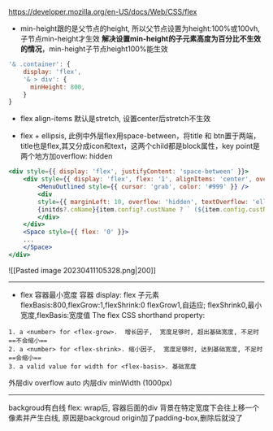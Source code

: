https://developer.mozilla.org/en-US/docs/Web/CSS/flex

- min-height跟的是父节点的height, 所以父节点设置为height:100%或100vh,子节点min-height才生效
**解决设置min-height的子元素高度为百分比不生效的情况**，min-height子节点height100%能生效
```js 
'& .container': {
	display: 'flex',
	'& > div': {
	  minHeight: 800,
	}
}
```

- flex align-items 默认是stretch, 设置center后stretch不生效

- flex + ellipsis, 此例中外层flex用space-between，将title 和 btn置于两端，title也是flex,其又分成icon和text，这两个child都是block属性，key point是两个地方加overflow: hidden
```jsx
<div style={{ display: 'flex', justifyContent: 'space-between' }}>
	<div style={{ display: 'flex', flex: '1', alignItems: 'center', overflow: 'hidden' }}>
		<MenuOutlined style={{ cursor: 'grab', color: '#999' }} />
		<div
		style={{ marginLeft: 10, overflow: 'hidden', textOverflow: 'ellipsis', whiteSpace: 'nowrap'}}>
		{initds?.cnName}{item.config?.custName ? ` (${item.config.custName})` : ''}
		</div>
	</div>
	<Space style={{ flex: '0' }}>
	...
	</Space>
</div>
```
![[Pasted image 20230411105328.png|200]]

--- 
- flex 容器最小宽度
容器 display: flex
子元素 flexBasis:800,flexGrow:1,flexShrink:0
flexGrow1,自适应; flexShrink0,最小宽度,flexBasis:宽度值
The flex CSS shorthand property: 
```
1. a <number> for <flex-grow>.  增长因子,  宽度足够时, 超出基础宽度, 不足时==不会缩小==
2. a <number> for <flex-shrink>. 缩小因子,  宽度足够时, 达到基础宽度, 不足时==会缩小==
3. a valid value for width for <flex-basis>. 基础宽度
```
外层div overflow auto
内层div minWidth (1000px)

--- 
backgroud有白线
flex: wrap后, 容器后面的div 背景在特定宽度下会往上移一个像素并产生白线, 原因是backgroud origin加了padding-box,删除后就没了